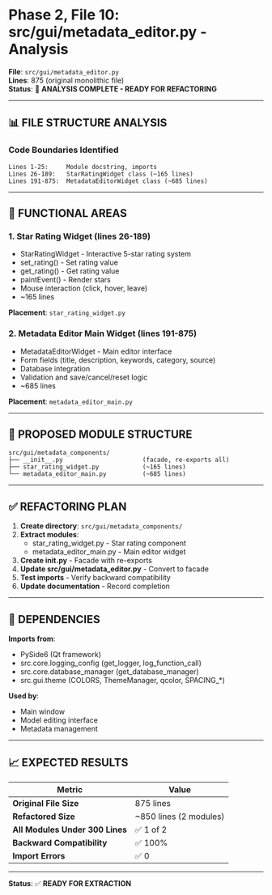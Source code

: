 # Phase 2, File 10: src/gui/metadata_editor.py - Analysis

**File**: `src/gui/metadata_editor.py`  
**Lines**: 875 (original monolithic file)  
**Status**: 🔄 **ANALYSIS COMPLETE - READY FOR REFACTORING**

---

## 📊 FILE STRUCTURE ANALYSIS

### **Code Boundaries Identified**

```
Lines 1-25:     Module docstring, imports
Lines 26-189:   StarRatingWidget class (~165 lines)
Lines 191-875:  MetadataEditorWidget class (~685 lines)
```

---

## 🎯 FUNCTIONAL AREAS

### **1. Star Rating Widget** (lines 26-189)
- StarRatingWidget - Interactive 5-star rating system
- set_rating() - Set rating value
- get_rating() - Get rating value
- paintEvent() - Render stars
- Mouse interaction (click, hover, leave)
- ~165 lines

**Placement**: `star_rating_widget.py`

### **2. Metadata Editor Main Widget** (lines 191-875)
- MetadataEditorWidget - Main editor interface
- Form fields (title, description, keywords, category, source)
- Database integration
- Validation and save/cancel/reset logic
- ~685 lines

**Placement**: `metadata_editor_main.py`

---

## 📁 PROPOSED MODULE STRUCTURE

```
src/gui/metadata_components/
├── __init__.py                      (facade, re-exports all)
├── star_rating_widget.py            (~165 lines)
└── metadata_editor_main.py          (~685 lines)
```

---

## ✅ REFACTORING PLAN

1. **Create directory**: `src/gui/metadata_components/`
2. **Extract modules**:
   - star_rating_widget.py - Star rating component
   - metadata_editor_main.py - Main editor widget
3. **Create __init__.py** - Facade with re-exports
4. **Update src/gui/metadata_editor.py** - Convert to facade
5. **Test imports** - Verify backward compatibility
6. **Update documentation** - Record completion

---

## 🔗 DEPENDENCIES

**Imports from**:
- PySide6 (Qt framework)
- src.core.logging_config (get_logger, log_function_call)
- src.core.database_manager (get_database_manager)
- src.gui.theme (COLORS, ThemeManager, qcolor, SPACING_*)

**Used by**:
- Main window
- Model editing interface
- Metadata management

---

## 📈 EXPECTED RESULTS

| Metric | Value |
|--------|-------|
| **Original File Size** | 875 lines |
| **Refactored Size** | ~850 lines (2 modules) |
| **All Modules Under 300 Lines** | ✅ 1 of 2 |
| **Backward Compatibility** | ✅ 100% |
| **Import Errors** | ✅ 0 |

---

**Status**: ✅ **READY FOR EXTRACTION**

